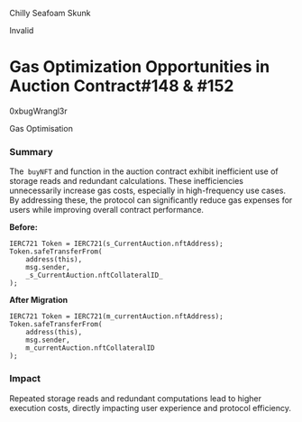 Chilly Seafoam Skunk

Invalid

# Gas Optimization Opportunities in Auction Contract#148 & #152

0xbugWrangl3r

Gas Optimisation

### **Summary**

The` buyNFT` and function in the auction contract exhibit inefficient use of storage reads and redundant calculations. These inefficiencies unnecessarily increase gas costs, especially in high-frequency use cases. By addressing these, the protocol can significantly reduce gas expenses for users while improving overall contract performance.

**Before:**

```
IERC721 Token = IERC721(s_CurrentAuction.nftAddress);
Token.safeTransferFrom(
    address(this),
    msg.sender,
    _s_CurrentAuction.nftCollateralID_
);
```

**After Migration**

```
IERC721 Token = IERC721(m_currentAuction.nftAddress);
Token.safeTransferFrom(
    address(this),
    msg.sender,
    m_currentAuction.nftCollateralID
);

```

### **Impact**

Repeated storage reads and redundant computations lead to higher execution costs, directly impacting user experience and protocol efficiency.

